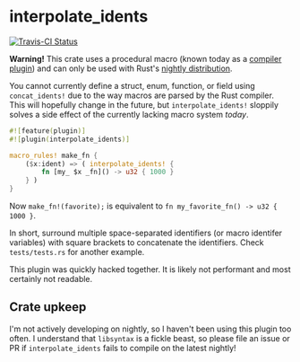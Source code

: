 # interpolate_idents

[![Travis-CI Status]][travis]

**Warning!** This crate uses a procedural macro (known today as a [compiler plugin](https://doc.rust-lang.org/book/compiler-plugins.html)) and can only be used with Rust's [nightly distribution](https://doc.rust-lang.org/book/nightly-rust.html).

You cannot currently define a struct, enum, function, or field using
`concat_idents!` due to the way macros are parsed by the Rust compiler. This
will hopefully change in the future, but `interpolate_idents!` sloppily solves
a side effect of the currently lacking macro system *today*.

```rust
#![feature(plugin)]
#![plugin(interpolate_idents)]

macro_rules! make_fn {
    ($x:ident) => ( interpolate_idents! {
        fn [my_ $x _fn]() -> u32 { 1000 }
    } )
}
```

Now `make_fn!(favorite);` is equivalent to
`fn my_favorite_fn() -> u32 { 1000 }`.

In short, surround multiple space-separated identifiers (or macro identifer
variables) with square brackets to concatenate the identifiers. Check
`tests/tests.rs` for another example.

This plugin was quickly hacked together. It is likely not performant and most
certainly not readable.

## Crate upkeep

I'm not actively developing on nightly, so I haven't been using this plugin too often. I understand that `libsyntax` is a fickle beast, so please file an issue or PR if `interpolate_idents` fails to compile on the latest nightly!

[travis]: https://travis-ci.org/SkylerLipthay/interpolate_idents
[Travis-CI Status]: https://travis-ci.org/SkylerLipthay/interpolate_idents.svg?branch=master
